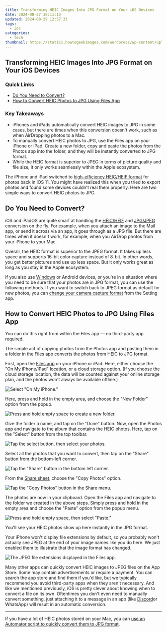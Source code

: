 ```yaml
---
title: Transforming HEIC Images Into JPG Format on Your iOS Devices
date: 2024-08-27 18:11:13
updated: 2024-08-29 12:57:33
tags:
  - ios
categories:
  - tech
thumbnail: https://static1.howtogeekimages.com/wordpress/wp-content/uploads/2023/08/52421386363_8747a89956_o.jpg
---
```


## Transforming HEIC Images Into JPG Format on Your iOS Devices

### Quick Links

* [Do You Need to Convert?](https://fox-friendly.techidaily.com/2024-approved-making-avatar-creation-a-breeze-in-the-digital-realm/)
* [How to Convert HEIC Photos to JPG Using Files App](https://instagram-videos.techidaily.com/updated-in-2024-accelerating-instagram-videos-quick-tips/)

### Key Takeaways

* iPhones and iPads automatically convert HEIC images to JPG in some cases, but there are times when this conversion doesn't work, such as when AirDropping photos to a Mac.
* To manually convert HEIC photos to JPG, use the Files app on your iPhone or iPad. Create a new folder, copy and paste the photos from the Photos app into the folder, and they will be instantly converted to JPG format.
* While the HEIC format is superior to JPEG in terms of picture quality and file size, it only works seamlessly within the Apple ecosystem.

 The iPhone and iPad switched to [high-efficiency HEIC/HEIF format](https://win11-tips.techidaily.com/how-to-endure-and-correct-win11s-fatal-bug/) for photos back in iOS 11\. You might have realized this when you tried to export photos and found some devices couldn't real them properly. Here are two simple ways to convert HEIC photos to JPG.

##  Do You Need to Convert?

 iOS and iPadOS are quite smart at handling the [HEIC/HEIF](https://win11-tips.techidaily.com/how-to-endure-and-correct-win11s-fatal-bug/) and [JPG/JPEG](https://change-location.techidaily.com/ways-to-trade-pokemon-go-from-far-away-on-vivo-y27s-drfone-by-drfone-virtual-android/) conversion on the fly. For example, when you attach an image to the Mail app, or send it across via an app, it goes through as a JPG file. But there are times when it doesn't work, for example, when you AirDrop photos from your iPhone to your Mac.

 Overall, the HEIC format is superior to the JPEG format. It takes up less space and supports 16-bit color capture instead of 8-bit. In other words, you get better pictures and use up less space. But it only works great as long as you stay in the Apple ecosystem.

 If you also use [Windows](https://some-knowledge.techidaily.com/new-gopro-showdown-full-review-and-ratings/) or Android devices, or you're in a situation where you need to be sure that your photos are in JPG format, you can use the following methods. If you want to switch back to JPEG format as default for new photos, you can [change your camera capture format](https://data-safeguard.techidaily.com/boost-your-digital-footprint-with-cookiebots-advanced-tools/) from the Setting app.

##  How to Convert HEIC Photos to JPG Using Files App

 You can do this right from within the Files app — no third-party app required.

 The simple act of copying photos from the Photos app and pasting them in a folder in the Files app converts the photos from HEIC to JPG format.

 First, open the [Files app](https://facebook-video-content.techidaily.com/new-in-2024-streamers-playbook-broadcasting-to-facebook-network/) on your iPhone or iPad. Here, either choose the "On My iPhone/iPad" location, or a cloud storage option. (If you choose the cloud storage location, the data will be counted against your online storage plan, and the photos won't always be available offline.)

![Select "On My iPhone."](https://static1.howtogeekimages.com/wordpress/wp-content/uploads/2023/08/on-my-iphone.png) 

 Here, press and hold in the empty area, and choose the "New Folder" option from the popup.

![Press and hold empty space to create a new folder.](https://static1.howtogeekimages.com/wordpress/wp-content/uploads/2023/08/new-folder-on-iphone.png) 

 Give the folder a name, and tap on the "Done" button. Now, open the Photos app and navigate to the album that contains the HEIC photos. Here, tap on the "Select" button from the top toolbar.

![Tap the select button, then select your photos.](https://static1.howtogeekimages.com/wordpress/wp-content/uploads/2023/08/select.png) 

 Select all the photos that you want to convert, then tap on the "Share" button from the bottom-left corner.

![Tap the "Share" button in the bottom left corner.](https://static1.howtogeekimages.com/wordpress/wp-content/uploads/2023/08/click-the-share-button.png) 

 From the [Share sheet](https://screen-mirror.techidaily.com/overview-of-the-best-motorola-moto-e13-screen-mirroring-app-drfone-by-drfone-android/), choose the "Copy Photos" option.

![Tap the "Copy Photos" button in the Share menu.](https://static1.howtogeekimages.com/wordpress/wp-content/uploads/2023/08/tap-copy-photos.png) 

 The photos are now in your clipboard. Open the Files app and navigate to the folder we created in the above steps. Simply press and hold in the empty area and choose the "Paste" option from the popup menu.

![Press and hold empty space, then select "Paste."](https://static1.howtogeekimages.com/wordpress/wp-content/uploads/2023/08/paste-new-images.png) 

 You'll see your HEIC photos show up here instantly in the JPG format.

 Your iPhone won't display file extensions by default, so you probably won't actually see JPEG at the end of your image names like you do here. We just enabled them to illustrate that the image format has changed. 

![The JPEG file extensions displayed in the Files app.](https://static1.howtogeekimages.com/wordpress/wp-content/uploads/2023/08/jpeg-file-extensions.png) 

 Many other apps can quickly convert HEIC images to JPEG files on the App Store. Some may contain advertisements or require a payment. You can search the app store and find them if you'd like, but we typically recommend you avoid third-party apps when they aren't necessary. And like we mentioned previously, iOS is pretty clever about knowing when to convert a file on its own. Oftentimes you don't even need to manually convert something, just attaching it to a message in an app (like [Discord](https://extra-lessons.techidaily.com/best-of-the-best-ultimate-list-of-gopro-casings-for-2024/)or WhatsApp) will result in an automatic conversion. 

---

 If you have a lot of HEIC photos stored on your Mac, you can [use an Automator script to quickly convert them to JPG format](https://youtube-help.techidaily.com/in-2024-top-6-youtube-shorts-downloaders-free-and-online/).

<ins class="adsbygoogle"
     style="display:block"
     data-ad-format="autorelaxed"
     data-ad-client="ca-pub-7571918770474297"
     data-ad-slot="1223367746"></ins>



<ins class="adsbygoogle"
     style="display:block"
     data-ad-client="ca-pub-7571918770474297"
     data-ad-slot="8358498916"
     data-ad-format="auto"
     data-full-width-responsive="true"></ins>
